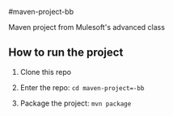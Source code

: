#maven-project-bb

Maven project from Mulesoft's advanced class

## How to run the project

1. Clone this repo

1. Enter the repo: `cd maven-project=-bb`

1. Package the project: `mvn package`